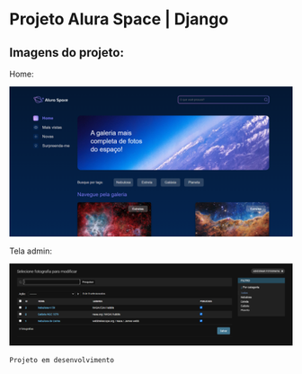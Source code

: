 <h1>Projeto Alura Space | Django </h1>

<h2> Imagens do projeto:</h2>
<p>Home:</p>

![Project image](./img_project/Screenshot_1.png)

<p>Tela admin:</p>

![Project image](./img_project/Screenshot_3.png)


```
Projeto em desenvolvimento
```